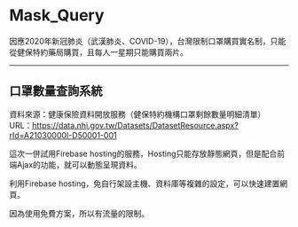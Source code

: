 # Mask_Query

因應2020年新冠肺炎（武漢肺炎、COVID-19），台灣限制口罩購買實名制，只能從健保特約藥局購買，且每人一星期只能購買兩片。

----------------
口罩數量查詢系統
----------------

資料來源：健康保險資料開放服務（健保特約機構口罩剩餘數量明細清單）
URL：https://data.nhi.gov.tw/Datasets/DatasetResource.aspx?rId=A21030000I-D50001-001

這次一併試用Firebase hosting的服務，Hosting只能存放靜態網頁，但是配合前端Ajax的功能，就可以動態呈現資料。

利用Firebase hosting，免自行架設主機、資料庫等複雜的設定，可以快速建置網頁。

因為使用免費方案，所以有流量的限制。

